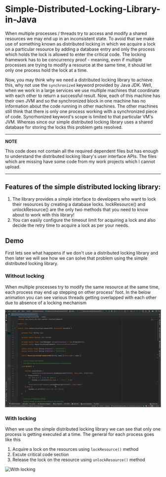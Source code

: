 # Simple-Distributed-Locking-Library-in-Java


When multiple processes / threads try to access and modify a shared resources we may end up in an inconsistent state. To avoid that we make use of something known as distributed locking in which we acquire a lock on a particular resource by adding a database entry and only the process which holds the lock is allowed to enter the critical code. The locking framework has to be concurrency proof - meaning, even if multiple processes are trying to modify a resource at the same time, it should let only one process hold the lock at a time.

Now, you may think why we need a distributed locking library to achieve this, why not use the ``synchronized`` keyword provided by Java JDK. Well, when we work in a large services we use multiple machines that coordinate with each other to return a successful result. Now, each of this machine has their own JVM and so the synchronized block in one machine has no information about the code running in other machines. The other machines still think that there is only one process working with a synchronized piece of code. Syncrhonized keyword's scope is limited to that particular VM's JVM. Whereas since our simple distributed locking library uses a shared database for storing the locks this problem gets resolved. 

---
**NOTE**

This code does not contain all the required dependent files but has enough to understand the distributed locking libary's user interface APIs. The files which are missing have some code from my work projects which I cannot upload.

---

## Features of the simple distributed locking library:

1. The library provides a simple interface to developers who want to lock their resources by creating a database locks. lockResource() and unlockResource() are the only two methods that you need to know about to work with this library!
2. You can easily configure the timeout limit for acquiring a lock and also decide the retry time to acquire a lock as per your needs.

## Demo

First lets see what happens if we don't use a distributed locking library and then later we will see how we can solve that problem using the simple distributed locking library.  

### Without locking
When multiple processes try to modify the same resource at the same time, each process may end up stepping on other process' foot. In the below animation you can see various threads getting overlapped with each other due to absence of a locking mechanism

![Without locking](WithoutLocking.gif)

### With locking
When we use the simple distributed locking library we can see that only one process is getting executed at a time.
The general for each process goes like this

1. Acquire a lock on the resources using ``lockResource()`` method
2. Excute critical code section
3. Release the lock on the resource using ``unlockResource()`` method

![With locking](WithLocking.gif)
